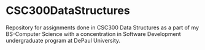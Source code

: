 # CSC300DataStructures
Repository for assignments done in CSC300 Data Structures as a part of my BS-Computer Science with a concentration in Software Development undergraduate program at DePaul University.
